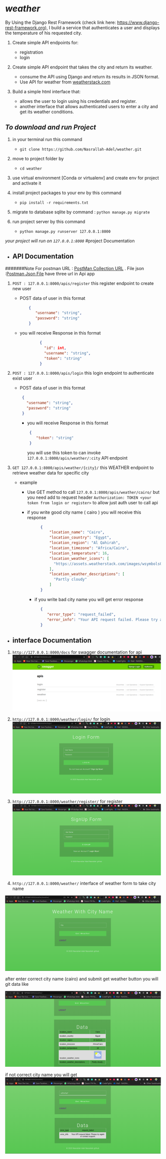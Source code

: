 # *weather*
By Using the Django Rest Framework (check link here: https://www.django-rest-framework.org), I build a service that
 authenticates a user and displays the temperature of his requested city.
1. Create simple API endpoints for:
    - registration
    - login

2. Create simple API endpoint that takes the city and return its weather.
    - consume the API using Django and return its results in JSON format.
    - Use API for weather from [weatherstack.com](weatherstack)
    
3. Build a simple html interface that:
    - allows the user to login using his credentials and register.
    - another interface that allows authenticated users to enter a city and get its weather conditions. 

## *To download and run Project*

1. in your terminal run this command
   - ``git clone https://github.com/Nasrallah-Adel/weather.git``
2. move to project folder by 
   - ``cd weather``
3. use virtual environment [Conda or virtualenv] and create env for project and activate it
4. install project packages to your env by this command

   - ``pip install -r requirements.txt``
5. migrate to database sqlite by command : ```python manage.py migrate```
6. run project server by this command
   - ``python manage.py runserver 127.0.0.1:8000``

*your project will run on ``127.0.0.1:8000``*
#project Documentation
  - ## API Documentation
  #######Note For postman URL : [PostMan Collection URL](https://www.getpostman.com/collections/5fd6aa6843677e8ffaea) . File json :[Postman Json File](https://github.com/Nasrallah-Adel/weather/blob/master/Weather.postman_collection.json)
 have three url in Api app 
 
 1. ``POST : 127.0.0.1:8000/apis/register`` this register endpoint to create new user 

       - POST data of user in this format 
         
            ```json
                {  
                   "username": "string",
                   "password": "string"
                }
            ````
       - you will receive Response in this format
         
            ```json
                     {
                       "id": int,
                       "username": "string",
                       "token": "string"
                     }
            ```
       
 2. ``POST : 127.0.0.1:8000/apis/login`` this login endpoint to authenticate exist user 

       - POST data of user in this format 
         
            ```json
             {  
               "username": "string",
               "password": "string"
             }
            ````
         - you will receive Response in this format
         
            ```json
             {
                "token": "string"
             }
            ```
           you will use this token to can invoke ``127.0.0.1:8000/apis/weather/:city`` API endpoint
       
 3. ``GET 127.0.0.1:8000/apis/weather/{city}/`` this WEATHER endpoint to retrieve weather data for specific city 
    
       - example
         
           - Use GET method to call ``127.0.0.1:8000/apis/weather/cairo/`` but you need add to request header
            ``Authorization: TOKEN <your token from login or register>`` to allow just auth user to call api
            - if you write good city name ( cairo ) you will receive this response
            
                ```json
                      {
                          "location_name": "Cairo",
                          "location_country": "Egypt",
                          "location_region": "Al Qahirah",
                          "location_timezone": "Africa/Cairo",
                          "location_temperature": 16,
                          "location_weather_icons": [
                            "https://assets.weatherstack.com/images/wsymbols01_png_64/wsymbol_0002_sunny_intervals.png"
                          ],
                          "location_weather_descriptions": [
                            "Partly cloudy"
                          ]
                      }
                ```
             
                - if you write bad city name you will get error response
                
                ```json
                      {
                         "error_type": "request_failed",
                         "error_info": "Your API request failed. Please try again or contact support."
                      } 
                ```
          
  - ## interface Documentation
  
  1. ```http://127.0.0.1:8000/docs``` for swagger documentation for api
  ![swagger](docs/1.png)
  
  2. ```http://127.0.0.1:8000/weather/login/``` for login
  ![swagger](docs/2.png)
  
  3. ```http://127.0.0.1:8000/weather/register/``` for register
  ![swagger](docs/3.png)
  
  4. ```http://127.0.0.1:8000/weather/``` interface of weather form to take city name
  
  ![swagger](docs/4.png)
  
  after enter correct city name (cairo) and submit get weather button you will git data like 
  
  ![swagger](docs/5.png)
  
  if not correct city name you will get 
   ![swagger](docs/6.png)
   
    